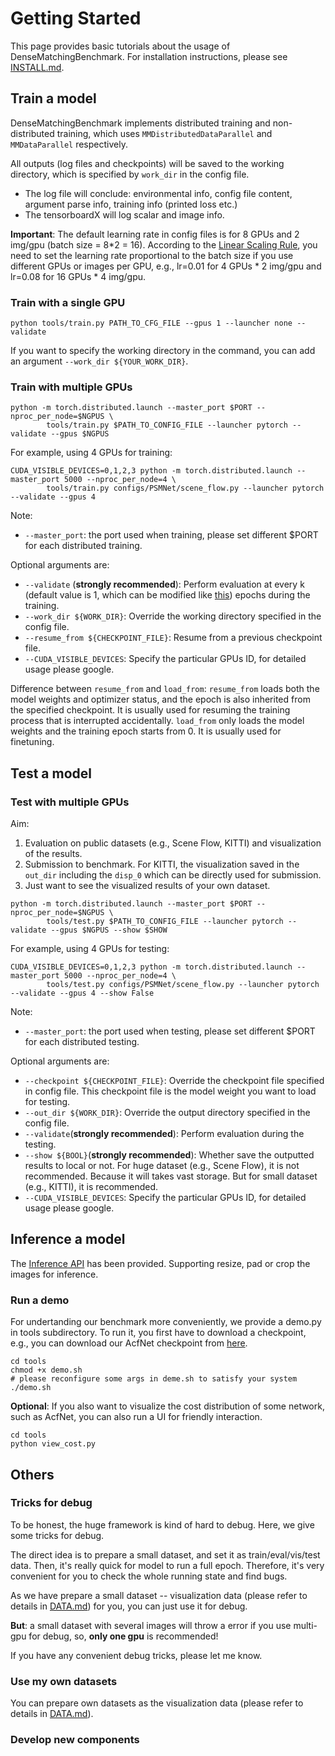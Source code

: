 # Getting Started

This page provides basic tutorials about the usage of DenseMatchingBenchmark.
For installation instructions, please see [INSTALL.md](INSTALL.md).


## Train a model

DenseMatchingBenchmark implements distributed training and non-distributed training,
which uses `MMDistributedDataParallel` and `MMDataParallel` respectively.

All outputs (log files and checkpoints) will be saved to the working directory,
which is specified by `work_dir` in the config file.

* The log file will conclude: environmental info, config file content, argument parse info, training info (printed loss etc.)
* The tensorboardX will log scalar and image info.

**Important**: The default learning rate in config files is for 8 GPUs and 2 img/gpu (batch size = 8*2 = 16).
According to the [Linear Scaling Rule](https://arxiv.org/abs/1706.02677), you need to set the learning rate proportional to the batch size if you use different GPUs or images per GPU, e.g., lr=0.01 for 4 GPUs * 2 img/gpu and lr=0.08 for 16 GPUs * 4 img/gpu.

### Train with a single GPU

```shell
python tools/train.py PATH_TO_CFG_FILE --gpus 1 --launcher none --validate
```

If you want to specify the working directory in the command, you can add an argument `--work_dir ${YOUR_WORK_DIR}`.

### Train with multiple GPUs

```shell
python -m torch.distributed.launch --master_port $PORT --nproc_per_node=$NGPUS \
        tools/train.py $PATH_TO_CONFIG_FILE --launcher pytorch --validate --gpus $NGPUS
```

For example, using 4 GPUs for training:

```shell
CUDA_VISIBLE_DEVICES=0,1,2,3 python -m torch.distributed.launch --master_port 5000 --nproc_per_node=4 \
        tools/train.py configs/PSMNet/scene_flow.py --launcher pytorch --validate --gpus 4
```

Note:

- `--master_port`: the port used when training, please set different $PORT for each distributed training.

Optional arguments are:

- `--validate` (**strongly recommended**): Perform evaluation at every k (default value is 1, which can be modified like [this](configs/PSMNet/)) epochs during the training.
- `--work_dir ${WORK_DIR}`: Override the working directory specified in the config file.
- `--resume_from ${CHECKPOINT_FILE}`: Resume from a previous checkpoint file.
- `--CUDA_VISIBLE_DEVICES`: Specify the particular GPUs ID, for detailed usage please google.

Difference between `resume_from` and `load_from`:
`resume_from` loads both the model weights and optimizer status, and the epoch is also inherited from the specified checkpoint. It is usually used for resuming the training process that is interrupted accidentally.
`load_from` only loads the model weights and the training epoch starts from 0. It is usually used for finetuning.


## Test a model


### Test with multiple GPUs

Aim:

1. Evaluation on public datasets (e.g., Scene Flow, KITTI) and visualization of the results.
2. Submission to benchmark. For KITTI, the visualization saved in the `out_dir` including the `disp_0` which can be directly used for submission.
3. Just want to see the visualized results of your own dataset.

```shell
python -m torch.distributed.launch --master_port $PORT --nproc_per_node=$NGPUS \
        tools/test.py $PATH_TO_CONFIG_FILE --launcher pytorch --validate --gpus $NGPUS --show $SHOW
```

For example, using 4 GPUs for testing:

```shell
CUDA_VISIBLE_DEVICES=0,1,2,3 python -m torch.distributed.launch --master_port 5000 --nproc_per_node=4 \
        tools/test.py configs/PSMNet/scene_flow.py --launcher pytorch --validate --gpus 4 --show False
```

Note:

- `--master_port`: the port used when testing, please set different $PORT for each distributed testing.

Optional arguments are:

- `--checkpoint ${CHECKPOINT_FILE}`: Override the checkpoint file specified in config file. This checkpoint file is the model weight you want to load for testing.
- `--out_dir ${WORK_DIR}`: Override the output directory specified in the config file.
- `--validate`(**strongly recommended**): Perform evaluation during the testing.
- `--show ${BOOL}`(**strongly recommended**): Whether save the outputted results to local or not. For huge dataset (e.g., Scene Flow), it is not recommended. Because it will takes vast storage. But for small dataset (e.g., KITTI), it is recommended.
- `--CUDA_VISIBLE_DEVICES`: Specify the particular GPUs ID, for detailed usage please google.


## Inference a model

The [Inference API](dmb/apis/inference.py) has been provided. Supporting resize, pad or crop the images for inference. 

### Run a demo

For undertanding our benchmark more conveniently, we provide a demo.py in tools subdirectory. To run it, you first have to download a checkpoint, e.g., you can download our AcfNet checkpoint from [here](https://github.com/DeepMotionAIResearch/DenseMatchingBenchmark/blob/master/configs/AcfNet/ResultOfAcfNet.md#sceneflow).
```shell
cd tools
chmod +x demo.sh
# please reconfigure some args in deme.sh to satisfy your system
./demo.sh

```

**Optional**:
If you also want to visualize the cost distribution of some network, such as AcfNet, you can also run a UI for friendly interaction.
```
cd tools
python view_cost.py
```



## Others

### Tricks for debug

To be honest, the huge framework is kind of hard to debug. Here, we give some tricks for debug.

The direct idea is to prepare a small dataset, and set it as train/eval/vis/test data. Then, it's really quick for model to run a full epoch. Therefore, it's very convenient for you to check the whole running state and find bugs.

As we have prepare a small dataset -- visualization data (please refer to details in [DATA.md](DATA.md)) for you, you can just use it for debug.

**But**: a small dataset with several images will throw a error if you use multi-gpu for debug, so, **only one gpu** is recommended!

If you have any convenient debug tricks, please let me know.

### Use my own datasets

You can prepare own datasets as the visualization data (please refer to details in [DATA.md](DATA.md)).


### Develop new components

